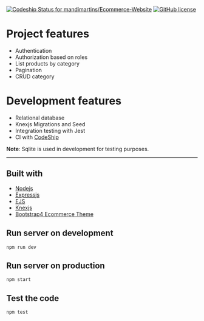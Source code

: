 [![Codeship Status for mandimartins/Ecommerce-Website](https://app.codeship.com/projects/5a9f09c0-bfb8-0138-3b6b-52371b2ea7a9/status?branch=master)](https://app.codeship.com/projects/405878)
[![GitHub license](https://img.shields.io/github/license/Naereen/StrapDown.js.svg)](https://github.com/Naereen/StrapDown.js/blob/master/LICENSE)

# Project features

- Authentication
- Authorization based on roles
- List products by category
- Pagination
- CRUD category

# Development features

- Relational database
- Knexjs Migrations and Seed
- Integration testing with Jest
- CI with [CodeShip](https://app.codeship.com/registrations/new)

**Note**: Sqlite is used in development for testing purposes.

---

## Built with

- [Nodejs](https://nodejs.org/en/)
- [Expressjs](https://expressjs.com/pt-br/)
- [EJS](https://ejs.co/)
- [Knexjs](http://knexjs.org/)
- [Bootstrap4 Ecommerce Theme](https://github.com/vosidiy/bootstrap-ecommerce-html-free)

## Run server on development

```
npm run dev
```

## Run server on production

```
npm start
```

## Test the code

```
npm test
```
